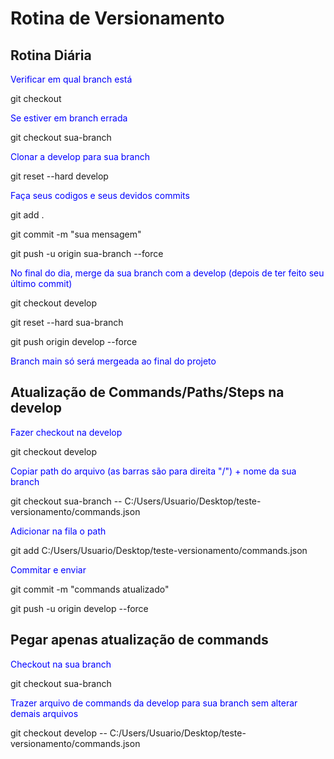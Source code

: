 # Rotina de Versionamento

## Rotina Diária

<span style="color:blue">Verificar em qual branch está</span>

git checkout

<span style="color:blue">Se estiver em branch errada</span>

git checkout sua-branch

<span style="color:blue">Clonar a develop para sua branch</span>

git reset --hard develop

<span style="color:blue">Faça seus codigos e seus devidos commits</span>

git add .

git commit -m "sua mensagem"

git push -u origin sua-branch --force

<span style="color:blue">No final do dia, merge da sua branch com a develop (depois de ter feito seu último commit)</span>

git checkout develop

git reset --hard sua-branch

git push origin develop --force

<span style="color:blue">Branch main só será mergeada ao final do projeto</span>


## Atualização de Commands/Paths/Steps na develop

<span style="color:blue">Fazer checkout na develop</span>

git checkout develop

<span style="color:blue">Copiar path do arquivo (as barras são para direita "/") + nome da sua branch</span>

git checkout sua-branch -- C:/Users/Usuario/Desktop/teste-versionamento/commands.json

<span style="color:blue">Adicionar na fila o path</span>

git add C:/Users/Usuario/Desktop/teste-versionamento/commands.json

<span style="color:blue">Commitar e enviar</span>

git commit -m "commands atualizado"

git push -u origin develop --force

## Pegar apenas atualização de commands

<span style="color:blue">Checkout na sua branch</span>

git checkout sua-branch

<span style="color:blue">Trazer arquivo de commands da develop para sua branch sem alterar demais arquivos</span>

git checkout develop -- C:/Users/Usuario/Desktop/teste-versionamento/commands.json
